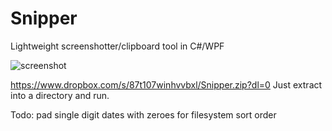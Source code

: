 # Snipper
Lightweight screenshotter/clipboard tool in C#/WPF

![screenshot](http://i.imgur.com/S40htlG.png)

https://www.dropbox.com/s/87t107winhvvbxl/Snipper.zip?dl=0 Just extract into a directory and run.

Todo:
pad single digit dates with zeroes for filesystem sort order
